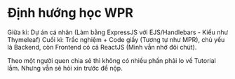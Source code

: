 # Định hướng học WPR

Giữa kì: Dự án cá nhân (Làm bằng ExpressJS với EJS/Handlebars - Kiểu như Thymeleaf)
Cuối kì: Trắc nghiệm + Code giấy (Tương tự như MPR), chủ yếu là Backend, còn Frontend có cả ReactJS (Mình vẫn nhớ đôi chút).

Theo một người quen chia sẻ thì không có nhiều phần phải lo về Tutorial lắm. Nhưng vẫn sẽ hỏi xin trước để nộp.


